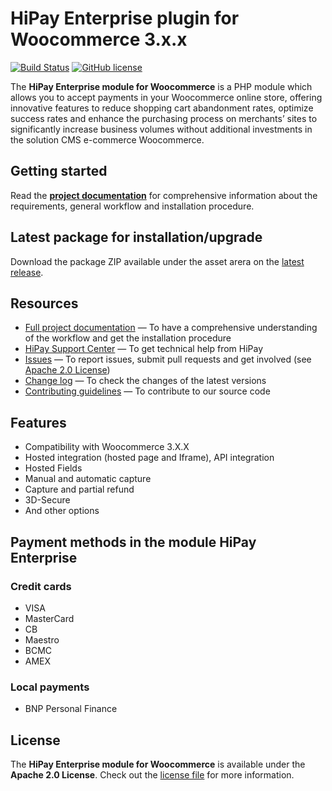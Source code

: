 # HiPay Enterprise plugin for Woocommerce 3.x.x

[![Build Status](https://hook.hipay.org/badge-ci/build/pi-ecommerce/hipay-enterprise-sdk-woocommerce/develop?service=github)]()
[![GitHub license](https://img.shields.io/badge/license-Apache%202-blue.svg)](https://raw.githubusercontent.com/hipay/hipay-enterprise-sdk-woocommerce/master/LICENSE.md)

The **HiPay Enterprise module for Woocommerce** is a PHP module which allows you to accept payments in your Woocommerce online store, offering innovative features to reduce shopping cart abandonment rates, optimize success rates and enhance the purchasing process on merchants’ sites to significantly increase business volumes without additional investments in the solution CMS e-commerce Woocommerce.

## Getting started

Read the **[project documentation][doc-home]** for comprehensive information about the requirements, general workflow and installation procedure.

## Latest package for installation/upgrade 

Download the package ZIP available under the asset arera on the [latest release][lastest-release].

## Resources
- [Full project documentation][doc-home] — To have a comprehensive understanding of the workflow and get the installation procedure
- [HiPay Support Center][hipay-help] — To get technical help from HiPay
- [Issues][project-issues] — To report issues, submit pull requests and get involved (see [Apache 2.0 License][project-license])
- [Change log][project-changelog] — To check the changes of the latest versions
- [Contributing guidelines][project-contributing] — To contribute to our source code

## Features

- Compatibility with Woocommerce 3.X.X
- Hosted integration (hosted page and Iframe), API integration
- Hosted Fields
- Manual and automatic capture
- Capture and partial refund
- 3D-Secure
- And other options

## Payment methods in the module HiPay Enterprise

### Credit cards

- VISA
- MasterCard
- CB
- Maestro
- BCMC
- AMEX

### Local payments

- BNP Personal Finance

## License

The **HiPay Enterprise module for Woocommerce** is available under the **Apache 2.0 License**. Check out the [license file][project-license] for more information.

[doc-home]: https://developer.hipay.com/doc/hipay-enterprise-sdk-woocommerce/
[lastest-release]: https://github.com/hipay/hipay-enterprise-sdk-woocommerce/releases

[hipay-help]: http://help.hipay.com

[project-issues]: https://github.com/hipay/hipay-enterprise-sdk-woocommerce/issues
[project-license]: LICENSE.md
[project-changelog]: CHANGELOG.md
[project-contributing]: CONTRIBUTING.md
